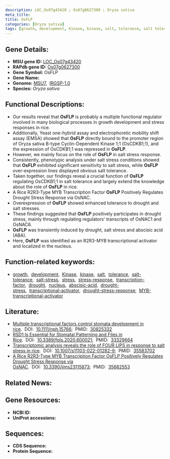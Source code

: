 ```yaml
---
description: LOC_Os07g43420 ; Os07g0627300 ; Oryza sativa
meta_title:
title: OsFLP
categories: [Oryza sativa]
tags: [growth, development, Kinase, kinase, salt, tolerance, salt tolerance, salt stress, stress, stress response, transcription factor, drought, nucleus, abscisic acid, drought stress, drought stress , transcriptional activator, drought stress response, MYB transcriptional activator]
---
```


## Gene Details:
- **MSU gene ID:** [LOC_Os07g43420](http://rice.uga.edu/cgi-bin/ORF_infopage.cgi?orf=LOC_Os07g43420)  
- **RAPdb gene ID:** [Os07g0627300](https://rapdb.dna.affrc.go.jp/locus/?name=Os07g0627300)  
- **Gene Symbol:** OsFLP
- **Gene Name:**
- **Genome:**  [MSU7](http://rice.uga.edu/),&nbsp;&nbsp;[IRGSP-1.0](https://rapdb.dna.affrc.go.jp/download/irgsp1.html)
- **Species:** *Oryza sativa*

## Functional Descriptions:
   - Our results reveal that **OsFLP** is probably a multiple functional regulator involved in many biological processes in growth development and stress responses in rice.
   - Additionally, Yeast one-hybrid assay and electrophoretic mobility shift assay (EMSA) showed that **OsFLP** directly bound to the promoter region of Oryza sativa B-type Cyclin-Dependent Kinase 1;1 (OsCDKB1;1), and the expression of OsCDKB1;1 was repressed in **OsFLP**.
   - However, we mainly focus on the role of **OsFLP** in salt stress response.
   - Consistently, phenotypic analysis under salt stress conditions showed that **OsFLP** exhibited significant sensitivity to salt stress, while **OsFLP** over-expression lines displayed obvious salt tolerance.
   - Taken together, our findings reveal a crucial function of **OsFLP** regulating OsCDKB1;1 in salt tolerance and largely extend the knowledge about the role of **OsFLP** in rice.
   - A Rice R2R3-Type MYB Transcription Factor **OsFLP** Positively Regulates Drought Stress Response via OsNAC.
   - Overexpression of **OsFLP** showed enhanced tolerance to drought and salt stresses.
   - These findings suggested that **OsFLP** positively participates in drought stress, mainly through regulating regulators&#x27; transcripts of OsNAC1 and OsNAC6.
   - **OsFLP** was transiently induced by drought, salt stress and abscisic acid (ABA).
   - Here, **OsFLP** was identified as an R2R3-MYB transcriptional activator and localized in the nucleus.

## Function-related keywords:
   - [growth](/tags/growth/),&nbsp;&nbsp;[development](/tags/development/),&nbsp;&nbsp;[Kinase](/tags/Kinase/),&nbsp;&nbsp;[kinase](/tags/kinase/),&nbsp;&nbsp;[salt](/tags/salt/),&nbsp;&nbsp;[tolerance](/tags/tolerance/),&nbsp;&nbsp;[salt-tolerance](/tags/salt-tolerance/),&nbsp;&nbsp;[salt-stress](/tags/salt-stress/),&nbsp;&nbsp;[stress](/tags/stress/),&nbsp;&nbsp;[stress-response](/tags/stress-response/),&nbsp;&nbsp;[transcription-factor](/tags/transcription-factor/),&nbsp;&nbsp;[drought](/tags/drought/),&nbsp;&nbsp;[nucleus](/tags/nucleus/),&nbsp;&nbsp;[abscisic-acid](/tags/abscisic-acid/),&nbsp;&nbsp;[drought-stress](/tags/drought-stress/),&nbsp;&nbsp;[transcriptional-activator](/tags/transcriptional-activator/),&nbsp;&nbsp;[drought-stress-response](/tags/drought-stress-response/),&nbsp;&nbsp;[MYB-transcriptional-activator](/tags/MYB-transcriptional-activator/)

## Literature:
   - [Multiple transcriptional factors control stomata development in rice](https://www.doi.org/10.1111/nph.15766).&nbsp;&nbsp;DOI:&nbsp;&nbsp;[10.1111/nph.15766](https://www.doi.org/10.1111/nph.15766);&nbsp;&nbsp;PMID:&nbsp;&nbsp;[30825332](https://pubmed.ncbi.nlm.nih.gov/30825332/)
   - [RSD1 Is Essential for Stomatal Patterning and Files in Rice](https://www.doi.org/10.3389/fpls.2020.600021).&nbsp;&nbsp;DOI:&nbsp;&nbsp;[10.3389/fpls.2020.600021](https://www.doi.org/10.3389/fpls.2020.600021);&nbsp;&nbsp;PMID:&nbsp;&nbsp;[33329664](https://pubmed.ncbi.nlm.nih.gov/33329664/)
   - [Transcriptomic analysis reveals the role of FOUR LIPS in response to salt stress in rice](https://www.doi.org/10.1007/s11103-022-01282-9).&nbsp;&nbsp;DOI:&nbsp;&nbsp;[10.1007/s11103-022-01282-9](https://www.doi.org/10.1007/s11103-022-01282-9);&nbsp;&nbsp;PMID:&nbsp;&nbsp;[35583702](https://pubmed.ncbi.nlm.nih.gov/35583702/)
   - [A Rice R2R3-Type MYB Transcription Factor OsFLP Positively Regulates Drought Stress Response via OsNAC](https://www.doi.org/10.3390/ijms23115873).&nbsp;&nbsp;DOI:&nbsp;&nbsp;[10.3390/ijms23115873](https://www.doi.org/10.3390/ijms23115873);&nbsp;&nbsp;PMID:&nbsp;&nbsp;[35682553](https://pubmed.ncbi.nlm.nih.gov/35682553/)

## Related News:

## Gene Resources:
- **NCBI ID:**  []()
- **UniProt accessions:** [](https://www.uniprot.org/uniprotkb//entry)

## Sequences:
- **CDS Sequence:**
- **Protein Sequence:**
